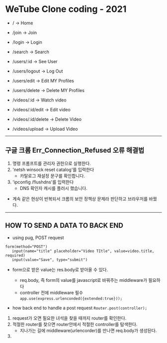 # WeTube Clone coding - 2021

- / -> Home
- /join -> Join
- /login -> Login
- /search -> Search

- /users/:id -> See User
- /users/logout -> Log Out
- /users/edit -> Edit MY Profiles
- /users/delete -> Delete MY Profiles

- /videos/:id -> Watch video
- /videos/:id/edit -> Edit video
- /videos/:id/delete -> Delete Video
- /videos/upload -> Upload Video

<hr/>

## 구글 크롬 Err_Connection_Refused 오류 해결법

1. 명령 프롬프트를 관리자 권한으로 실행한다.
2. 'netsh winsock reset catalog'를 입력한다
   - 카탈로그 재설정 문구를 확인합니다.
3. 'ipconfig /flushdns'를 입력한다
   - DNS 확인자 캐시를 플러시 했습니다.

- 계속 같은 현상이 반복되서 크롬의 보안 정책상 문제라 판단하고 브라우저를 바꿨다.

<hr/>

## HOW TO SEND A DATA TO BACK END

- using pug, POST request

```
form(method="POST")
   input(name="title" placeholder="Video TItle", value=video.title, required)
   input(value="Save", type="submit")
```

- form으로 받은 value는 res.body로 받아올 수 있다.

  - req.body, 즉 form의 value를 javascript로 바꿔주는 middleware가 필요하다
  - controller 전에 middleware 필수
    `app.use(express.urlenconded({extended:true}));`

- how back end to handle a post request
  `Router.post(controller);`

1. request가 오면 필요한 녀석을 찾을 때까지 router를 확인한다.
2. 적절한 router를 찾으면 router안에서 적절한 controller를 탐색한다.
   - 지나가는 길에 middleware(urlencorder)를 만나면 req.body가 생성된다.
3.
